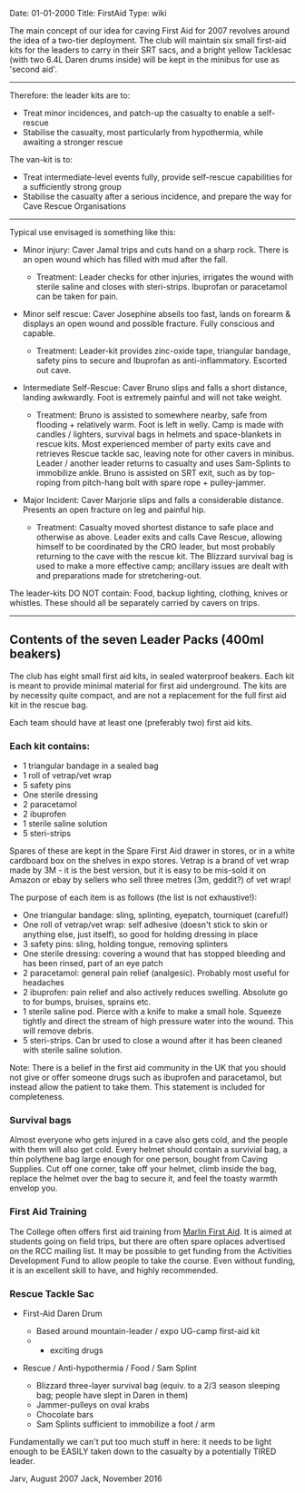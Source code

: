 Date: 01-01-2000
Title: FirstAid
Type: wiki


The main concept of our idea for caving First Aid for 2007 revolves
around the idea of a two-tier deployment. The club will maintain six small
first-aid kits for the leaders to carry in their SRT sacs, and a bright
yellow Tacklesac (with two 6.4L Daren drums inside) will be kept in the
minibus for use as 'second aid'.


------------------------------------------------------------------------

Therefore: the leader kits are to:

-   Treat minor incidences, and patch-up the casualty to enable a
    self-rescue
-   Stabilise the casualty, most particularly from hypothermia, while
    awaiting a stronger rescue

The van-kit is to:

-   Treat intermediate-level events fully, provide self-rescue
    capabilities for a sufficiently strong group
-   Stabilise the casualty after a serious incidence, and prepare the
    way for Cave Rescue Organisations





------------------------------------------------------------------------

Typical use envisaged is something like this:

- Minor injury: Caver Jamal trips and cuts hand on a sharp rock. There is an open wound which has filled with mud after the fall.
    - Treatment: Leader checks for other injuries, irrigates the wound with sterile saline and closes with steri-strips. 
    Ibuprofan or paracetamol can be taken for pain.



-   Minor self rescue: Caver Josephine abseils too fast, lands on
    forearm & displays an open wound and possible fracture. Fully
    conscious and capable.
    -   Treatment: Leader-kit provides zinc-oxide tape, triangular
        bandage, safety pins to secure and Ibuprofan
        as anti-inflammatory. Escorted out cave.





-   Intermediate Self-Rescue: Caver Bruno slips and falls a short
    distance, landing awkwardly. Foot is extremely painful and will not
    take weight.
    -   Treatment: Bruno is assisted to somewhere nearby, safe from
        flooding + relatively warm. Foot is left in welly. Camp is made
        with candles / lighters, survival bags in helmets and
        space-blankets in rescue kits. Most experienced member of party
        exits cave and retrieves Rescue tackle sac, leaving note for
        other cavers in minibus. Leader / another leader returns to
        casualty and uses Sam-Splints to immobilize ankle. Bruno is
        assisted on SRT exit, such as by top-roping from pitch-hang bolt
        with spare rope + pulley-jammer.





-   Major Incident: Caver Marjorie slips and falls a
    considerable distance. Presents an open fracture on leg and
    painful hip.
    -   Treatment: Casualty moved shortest distance to safe place and
        otherwise as above. Leader exits and calls Cave Rescue, allowing
        himself to be coordinated by the CRO leader, but most probably
        returning to the cave with the rescue kit. The Blizzard survival
        bag is used to make a more effective camp; ancillary issues are
        dealt with and preparations made for stretchering-out.

The leader-kits DO NOT contain: Food, backup lighting, clothing, knives
or whistles. These should all be separately carried by cavers on trips.





------------------------------------------------------------------------





Contents of the **seven** Leader Packs (400ml beakers)
-----------------------------------------------------
The club has eight small first aid kits, in sealed waterproof beakers.
Each kit is meant to provide minimal material for first aid underground.
The kits are by necessity quite compact, and are not a replacement for the full first aid kit in the rescue bag.

Each team should have at least one (preferably two) first aid kits.
### Each kit contains:
- 1 triangular bandage in a sealed bag
- 1 roll of vetrap/vet wrap
- 5 safety pins
- One sterile dressing
- 2 paracetamol
- 2 ibuprofen
- 1 sterile saline solution
- 5 steri-strips

Spares of these are kept in the Spare First Aid drawer in stores, or in a white cardboard box on the shelves in expo stores.
Vetrap is a brand of vet wrap made by 3M - it is the best version, but it is easy to be mis-sold it on Amazon or ebay by sellers who sell three metres (3m, geddit?) of vet wrap!

The purpose of each item is as follows (the list is not exhaustive!):
- One triangular bandage: sling, splinting, eyepatch, tourniquet (careful!)
- One roll of vetrap/vet wrap: self adhesive (doesn't stick to skin or anything else, just itself), so good for holding dressing in place
- 3 safety pins: sling, holding tongue, removing splinters
- One sterile dressing: covering a wound that has stopped bleeding and has been rinsed, part of an eye patch
- 2 paracetamol: general pain relief (analgesic). Probably most useful for headaches
- 2 ibuprofen: pain relief and also actively reduces swelling. Absolute go to for bumps, bruises, sprains etc.
- 1 sterile saline pod. Pierce with a knife to make a small hole. Squeeze tightly and direct the stream of high pressure water into the wound. This will remove debris.
- 5 steri-strips. Can br used to close a wound after it has been cleaned with sterile saline solution.

Note: There is a belief in the first aid community in the UK that you should not give or offer someone drugs such as ibuprofen and paracetamol, 
but instead allow the patient to take them. This statement is included for completeness.

### Survival bags
Almost everyone who gets injured in a cave also gets cold, and the people with them will also get cold.
Every helmet should contain a survivial bag, a thin polythene bag large enough for one person, bought from Caving Supplies.
Cut off one corner, take off your helmet, climb inside the bag, replace the helmet over the bag to secure it, and feel the toasty warmth envelop you.

### First Aid Training
The College often offers first aid training from [Marlin First Aid](http://www.marlintraining.co.uk/category/course-type/first-aid). 
It is aimed at students going on field trips, but there are often spare oplaces advertised on the RCC mailing list.
It may be possible to get funding from the Activities Development Fund to allow people to take the course.
Even without funding, it is an excellent skill to have, and highly recommended.






### **Rescue** Tackle Sac

-   First-Aid Daren Drum
    -   Based around mountain-leader / expo UG-camp first-aid kit
    -   + exciting drugs





-   Rescue / Anti-hypothermia / Food / Sam Splint
    -   Blizzard three-layer survival bag (equiv. to a 2/3 season
        sleeping bag; people have slept in Daren in them)
    -   Jammer-pulleys on oval krabs
    -   Chocolate bars
    -   Sam Splints sufficient to immobilize a foot / arm

Fundamentally we can't put too much stuff in here: it needs to be light
enough to be EASILY taken down to the casualty by a potentially TIRED
leader.

Jarv, August 2007
Jack, November 2016
